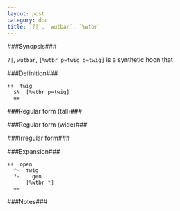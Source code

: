 ```yaml
---
layout: post
category: doc
title: `?|`, `wutbar`, `%wtbr`
---
```


###Synopsis###

`?|`, `wutbar`, `[%wtbr p=twig q=twig]` is a synthetic hoon that

###Definition###

    ++  twig  
      $%  [%wtbr p=twig]
      ==

###Regular form (tall)###

###Regular form (wide)###

###Irregular form###

###Expansion###
    
    ++  open
      ^-  twig
      ?-    gen
          [%wtbr *]
      ==

###Notes###

